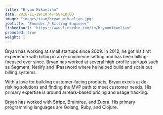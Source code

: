 ```yaml
---
title: "Bryan Mikaelian"
date: 2018-11-19T10:47:58+10:00
image: "images/team/bryan-mikaelian.jpg"
jobtitle: "Founder / Billing Engineer"
linkedinurl: "https://www.linkedin.com/in/bryanmikaelian"
promoted: true
weight: 1
---
```


Bryan has working at small startups since 2009. In 2012, he got his first experience with billing in an e-commerce setting and has been billing-focused ever since. Bryan has worked at several high-profile startups such as Segment, Netlify and 1Password where he helped build and scale out billing systems.

With a love for building customer-facing products, Bryan excels at de-risking solutions and finding the MVP path to meet customer needs. His primary expertise is around arrears-based pricing and usage tracking.

Bryan has worked with Stripe, Braintree, and Zuora. His primary programming languages are Golang, Ruby, and Clojure.
